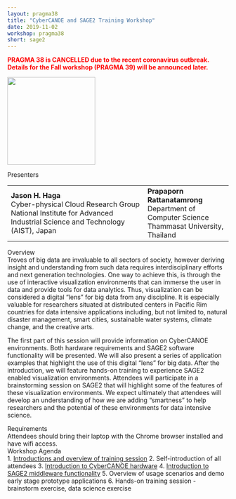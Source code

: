 ```yaml
---
layout: pragma38
title: "CyberCANOE and SAGE2 Training Workshop"
date: 2019-11-02
workshop: pragma38
short: sage2
---
```


<p style="color:red;font-weight:bolder;">PRAGMA 38 is CANCELLED due to the recent coronavirus outbreak. Details for the Fall workshop (PRAGMA 39) will be announced later.</p>

<a href="https://sage2.sagecommons.org/"><img src="/images/pragma38/sage2.png" width="200"></a>

<div class="border38">Presenters</div>
<table cellspacing="20"><tr>
<td><b>Jason H. Haga</b><br>
Cyber-physical Cloud Research Group<br>
National Institute for Advanced Industrial Science and Technology (AIST),
Japan
</td>
<td><b>Prapaporn Rattanatamrong</b><br>
Department of Computer Science<br>
Thammasat University, Thailand
</td>
</tr>
</table>

<div class="border38">Overview </div>
Troves of big data are invaluable to all sectors of society, however deriving insight and understanding from such data requires interdisciplinary efforts and next generation technologies. One way to achieve this, is through the use of interactive visualization environments that can immerse the user in data and provide tools for data analytics. Thus, visualization can be considered a digital “lens” for big data from any discipline. It is especially valuable for researchers situated at distributed centers in Pacific Rim countries for data intensive applications including, but not limited to, natural disaster management, smart cities, sustainable water systems, climate change, and the creative arts.

The first part of this session will provide information on CyberCANOE environments. Both hardware requirements and SAGE2 software functionality will be presented. We will also present a series of application examples that highlight the use of this digital “lens” for big data. After the introduction, we will feature hands-on training to experience SAGE2 enabled visualization environments. Attendees will participate in a brainstorming session on SAGE2 that will highlight some of the features of these visualization environments. We expect ultimately that attendees will develop an understanding of how we are adding “smartness” to help researchers and the potential of these environments for data intensive science.

<div class="border38">Requirements</div>
Attendees should bring their laptop with the Chrome browser installed and have wifi access.

<div class="border38">Workshop Agenda</div>
1.	<a href="https://github.com/pragmagrid/pragma-meetings/raw/master/pragma38/11/sage2-agenda.pdf">Introductions and overview of training session</a>
2.	Self-introduction of all attendees
3.	<a href="https://github.com/pragmagrid/pragma-meetings/raw/master/pragma38/11/student-hw.pdf">Introduction to CyberCANOE hardware</a>
4.	<a href="https://github.com/pragmagrid/pragma-meetings/raw/master/pragma38/11/sage2-intro.pdf">Introduction to SAGE2 middleware functionality</a>
5.	Overview of usage scenarios and demo early stage prototype applications
6.	Hands-on training session - brainstorm exercise, data science exercise

